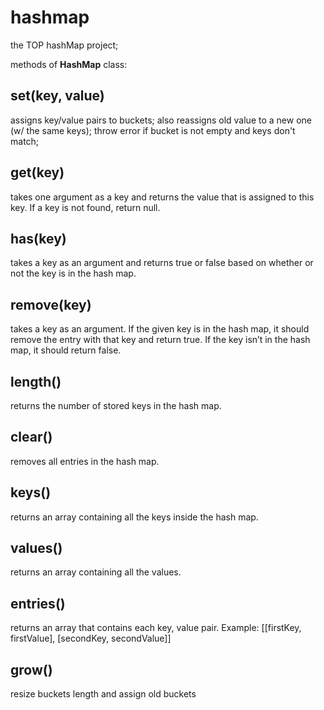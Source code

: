 # hashmap
the TOP hashMap project;

methods of **HashMap** class:
## set(key, value) 
assigns key/value pairs to buckets; also reassigns old value to a new one (w/ the same keys); throw error if bucket is not empty and keys don't match;

## get(key) 
takes one argument as a key and returns the value that is assigned to this key. If a key is not found, return null.

## has(key) 
takes a key as an argument and returns true or false based on whether or not the key is in the hash map.

## remove(key) 
takes a key as an argument. If the given key is in the hash map, it should remove the entry with that key and return true. If the key isn’t in the hash map, it should return false.

## length() 
returns the number of stored keys in the hash map.

## clear() 
removes all entries in the hash map.

## keys() 
returns an array containing all the keys inside the hash map.

## values() 
returns an array containing all the values.

## entries() 
returns an array that contains each key, value pair. Example: [[firstKey, firstValue], [secondKey, secondValue]]

## grow()
resize buckets length and assign old buckets

